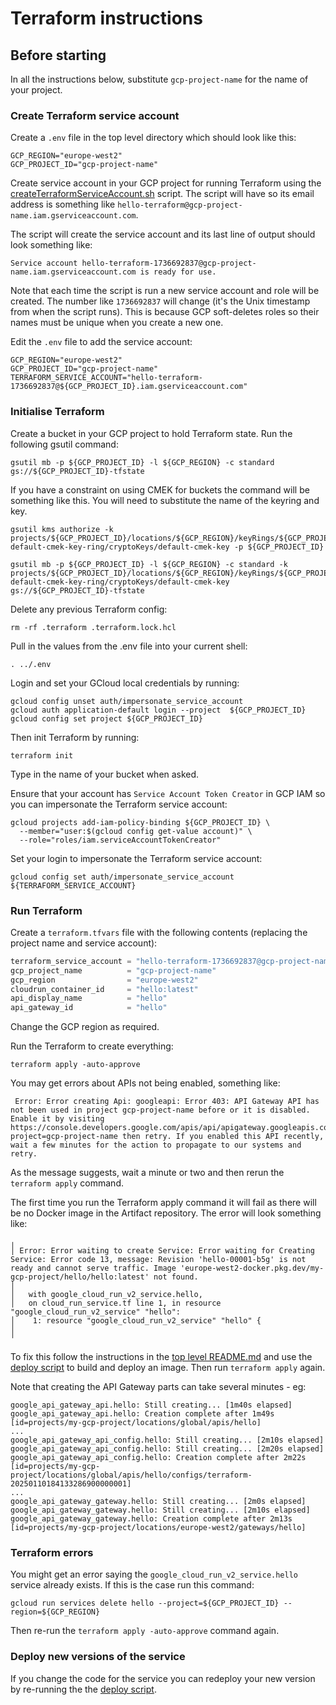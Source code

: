 # Terraform instructions

## Before starting

In all the instructions below, substitute `gcp-project-name` for the name of your project.

### Create Terraform service account
Create a `.env` file in the top level directory which should look like this:
```shell
GCP_REGION="europe-west2"
GCP_PROJECT_ID="gcp-project-name"
```
Create service account in your GCP project for running Terraform using the [createTerraformServiceAccount.sh](./createTerraformServiceAccount.sh) script.  The script will have  so its email address is something like `hello-terraform@gcp-project-name.iam.gserviceaccount.com`.

The script will create the service account and its last line of output should look something like:
```
Service account hello-terraform-1736692837@gcp-project-name.iam.gserviceaccount.com is ready for use.
```

Note that each time the script is run a new service account and role will be created.  The number like `1736692837` will change (it's the Unix timestamp from when the script runs).  This is because GCP soft-deletes roles so their names must be unique when you create a new one.

Edit the `.env` file to add the service account:
```shell
GCP_REGION="europe-west2"
GCP_PROJECT_ID="gcp-project-name"
TERRAFORM_SERVICE_ACCOUNT="hello-terraform-1736692837@${GCP_PROJECT_ID}.iam.gserviceaccount.com"
```

### Initialise Terraform
Create a bucket in your GCP project to hold Terraform state.  Run the following gsutil command:
```shell
gsutil mb -p ${GCP_PROJECT_ID} -l ${GCP_REGION} -c standard gs://${GCP_PROJECT_ID}-tfstate
```
If you have a constraint on using CMEK for buckets the command will be something like this.  You will need to substitute the name of the keyring and key.
```shell
gsutil kms authorize -k projects/${GCP_PROJECT_ID}/locations/${GCP_REGION}/keyRings/${GCP_PROJECT_ID}-default-cmek-key-ring/cryptoKeys/default-cmek-key -p ${GCP_PROJECT_ID}

gsutil mb -p ${GCP_PROJECT_ID} -l ${GCP_REGION} -c standard -k projects/${GCP_PROJECT_ID}/locations/${GCP_REGION}/keyRings/${GCP_PROJECT_ID}-default-cmek-key-ring/cryptoKeys/default-cmek-key gs://${GCP_PROJECT_ID}-tfstate
```

Delete any previous Terraform config:
```shell
rm -rf .terraform .terraform.lock.hcl
```

Pull in the values from the .env file into your current shell:
```shell
. ../.env
```

Login and set your GCloud local credentials by running:
```shell
gcloud config unset auth/impersonate_service_account
gcloud auth application-default login --project  ${GCP_PROJECT_ID}
gcloud config set project ${GCP_PROJECT_ID}
```

Then init Terraform by running:
```shell
terraform init
```
Type in the name of your bucket when asked.

Ensure that your account has `Service Account Token Creator` in GCP IAM so you can impersonate the Terraform service account:
```shell
gcloud projects add-iam-policy-binding ${GCP_PROJECT_ID} \
  --member="user:$(gcloud config get-value account)" \
  --role="roles/iam.serviceAccountTokenCreator"
```

Set your login to impersonate the Terraform service account:
```shell
gcloud config set auth/impersonate_service_account ${TERRAFORM_SERVICE_ACCOUNT}
```

### Run Terraform

Create a `terraform.tfvars` file with the following contents (replacing the project name and service account):
```terraform
terraform_service_account = "hello-terraform-1736692837@gcp-project-name.iam.gserviceaccount.com"
gcp_project_name          = "gcp-project-name"
gcp_region                = "europe-west2"
cloudrun_container_id     = "hello:latest"
api_display_name          = "hello"
api_gateway_id            = "hello"
```
Change the GCP region as required.

Run the Terraform to create everything:
```shell
terraform apply -auto-approve
```

You may get errors about APIs not being enabled, something like:
```shell
 Error: Error creating Api: googleapi: Error 403: API Gateway API has not been used in project gcp-project-name before or it is disabled. Enable it by visiting https://console.developers.google.com/apis/api/apigateway.googleapis.com/overview?project=gcp-project-name then retry. If you enabled this API recently, wait a few minutes for the action to propagate to our systems and retry.
```
As the message suggests, wait a minute or two and then rerun the `terraform apply` command.

The first time you run the Terraform apply command it will fail as there will be no Docker image in the Artifact repository.  The error will look something like:
```
╷
│ Error: Error waiting to create Service: Error waiting for Creating Service: Error code 13, message: Revision 'hello-00001-b5g' is not ready and cannot serve traffic. Image 'europe-west2-docker.pkg.dev/my-gcp-project/hello/hello:latest' not found.
│
│   with google_cloud_run_v2_service.hello,
│   on cloud_run_service.tf line 1, in resource "google_cloud_run_v2_service" "hello":
│    1: resource "google_cloud_run_v2_service" "hello" {
│
╵
```

To fix this follow the instructions in the [top level README.md](../README.md) and use the [deploy script](../buildAndDeployDockerImage.sh) to build and deploy an image.  Then run `terraform apply` again.

Note that creating the API Gateway parts can take several minutes - eg:

```
google_api_gateway_api.hello: Still creating... [1m40s elapsed]
google_api_gateway_api.hello: Creation complete after 1m49s [id=projects/my-gcp-project/locations/global/apis/hello]
...
google_api_gateway_api_config.hello: Still creating... [2m10s elapsed]
google_api_gateway_api_config.hello: Still creating... [2m20s elapsed]
google_api_gateway_api_config.hello: Creation complete after 2m22s [id=projects/my-gcp-project/locations/global/apis/hello/configs/terraform-20250110184133286900000001]
...
google_api_gateway_gateway.hello: Still creating... [2m0s elapsed]
google_api_gateway_gateway.hello: Still creating... [2m10s elapsed]
google_api_gateway_gateway.hello: Creation complete after 2m13s [id=projects/my-gcp-project/locations/europe-west2/gateways/hello]
```

### Terraform errors
You might get an error saying the `google_cloud_run_v2_service.hello` service already exists.  If this is the case run this command:
```shell
gcloud run services delete hello --project=${GCP_PROJECT_ID} --region=${GCP_REGION}
```
Then re-run the `terraform apply -auto-approve` command again.

### Deploy new versions of the service
If you change the code for the service you can redeploy your new version by re-running the the [deploy script](../buildAndDeployDockerImage.sh).